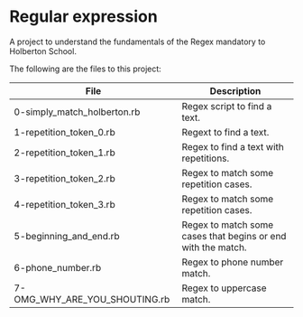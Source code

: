 # Regular expression

A project to understand the fundamentals of the Regex mandatory to Holberton School.

The following are the files to this project:

| File | Description |
| ---- | ----------- |
| 0-simply_match_holberton.rb | Regex script to find a text. |
| 1-repetition_token_0.rb | Regext to find a text. |
| 2-repetition_token_1.rb | Regex to find a text with repetitions. |
| 3-repetition_token_2.rb | Regex to match some repetition cases. |
| 4-repetition_token_3.rb | Regex to match some repetition cases. |
| 5-beginning_and_end.rb | Regex to match some cases that begins or end with the match. |
| 6-phone_number.rb | Regex to phone number match. |
| 7-OMG_WHY_ARE_YOU_SHOUTING.rb | Regex to uppercase match. |
